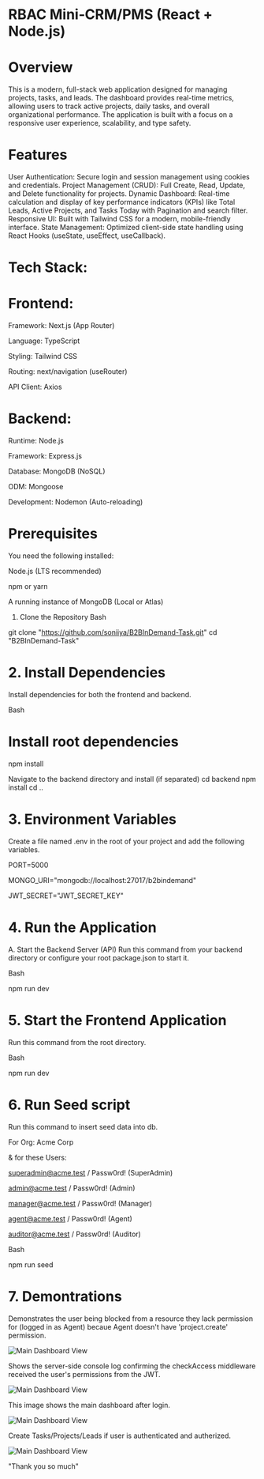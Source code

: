 # RBAC Mini‐CRM/PMS (React + Node.js)

# Overview

This is a modern, full-stack web application designed for managing projects, tasks, and leads. The dashboard provides real-time metrics, allowing users to track active projects, daily tasks, and overall organizational performance. The application is built with a focus on a responsive user experience, scalability, and type safety.

# Features

User Authentication: Secure login and session management using cookies and credentials.
Project Management (CRUD): Full Create, Read, Update, and Delete functionality for projects.
Dynamic Dashboard: Real-time calculation and display of key performance indicators (KPIs) like Total Leads, Active Projects, and Tasks Today with Pagination and search filter.
Responsive UI: Built with Tailwind CSS for a modern, mobile-friendly interface.
State Management: Optimized client-side state handling using React Hooks (useState, useEffect, useCallback).

# Tech Stack: 

# Frontend:

Framework:	Next.js (App Router)

Language:	TypeScript

Styling:	Tailwind CSS

Routing:	next/navigation (useRouter)

API Client:	Axios 


# Backend:

Runtime: 	    Node.js

Framework:	    Express.js

Database:	    MongoDB (NoSQL)

ODM: 	        Mongoose

Development:	Nodemon (Auto-reloading)


# Prerequisites
You need the following installed:

Node.js (LTS recommended)

npm or yarn

A running instance of MongoDB (Local or Atlas)

1. Clone the Repository
Bash

git clone "https://github.com/soniiya/B2BInDemand-Task.git"
cd "B2BInDemand-Task"

# 2. Install Dependencies
Install dependencies for both the frontend and backend.

Bash

# Install root dependencies
npm install

Navigate to the backend directory and install (if separated)
cd backend
npm install
cd ..

# 3. Environment Variables
Create a file named .env in the root of your project and add the following variables.

PORT=5000

MONGO_URI="mongodb://localhost:27017/b2bindemand"

JWT_SECRET="JWT_SECRET_KEY"

# 4. Run the Application
A. Start the Backend Server (API)
Run this command from your backend directory or configure your root package.json to start it.

Bash

npm run dev

# 5. Start the Frontend Application
Run this command from the root directory.

Bash

npm run dev


# 6. Run Seed script
Run this command to insert seed data into db.

For Org: Acme Corp

& for these Users: 

superadmin@acme.test / Passw0rd! (SuperAdmin)

admin@acme.test / Passw0rd! (Admin)

manager@acme.test / Passw0rd! (Manager)

agent@acme.test / Passw0rd! (Agent)

auditor@acme.test / Passw0rd! (Auditor)

Bash 

npm run seed


# 7. Demontrations
Demonstrates the user being blocked from a resource they lack permission for (logged in as Agent) becaue Agent doesn't have 'project.create' permission.

![Main Dashboard View](screenshots/forbiddenPage.png)




Shows the server-side console log confirming the checkAccess middleware received the user's permissions from the JWT.

![Main Dashboard View](screenshots/consoleLog.png)



This image shows the main dashboard after login.

![Main Dashboard View](screenshots/login.png)




Create Tasks/Projects/Leads if user is authenticated and autherized.

![Main Dashboard View](screenshots/task.png)


"Thank you so much"
